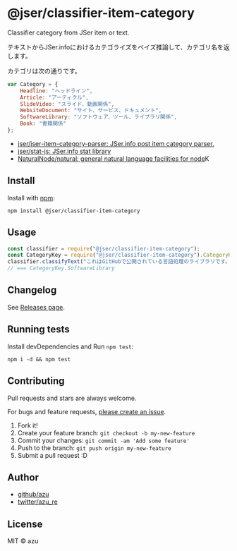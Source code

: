 # @jser/classifier-item-category

Classifier category from JSer item or text.

テキストからJSer.infoにおけるカテゴライズをベイズ推論して、カテゴリ名を返します。

カテゴリは次の通りです。

```js
var Category = {
    Headline: "ヘッドライン",
    Article: "アーティクル",
    SlideVideo: "スライド、動画関係",
    WebsiteDocument: "サイト、サービス、ドキュメント",
    SoftwareLibrary: "ソフトウェア、ツール、ライブラリ関係",
    Book: "書籍関係"
};
```

- [jser/jser-item-category-parser: JSer.info post item category parser.](https://github.com/jser/jser-item-category-parser)
- [jser/stat-js: JSer.info stat library](https://github.com/jser/stat-js)
- [NaturalNode/natural: general natural language facilities for node](https://github.com/NaturalNode/natural "NaturalNode/natural: general natural language facilities for node")K

## Install

Install with [npm](https://www.npmjs.com/):

    npm install @jser/classifier-item-category

## Usage

```js
const classifier = require("@jser/classifier-item-category");
const CategoryKey = require("@jser/classifier-item-category").CategoryKey;
classifier.classifyText("これはGitHubで公開されている言語処理のライブラリです。");
// === CategoryKey.SoftwareLibrary
```

## Changelog

See [Releases page](https://github.com/jser/classifier-item-category/releases).

## Running tests

Install devDependencies and Run `npm test`:

    npm i -d && npm test

## Contributing

Pull requests and stars are always welcome.

For bugs and feature requests, [please create an issue](https://github.com/jser/classifier-item-category/issues).

1. Fork it!
2. Create your feature branch: `git checkout -b my-new-feature`
3. Commit your changes: `git commit -am 'Add some feature'`
4. Push to the branch: `git push origin my-new-feature`
5. Submit a pull request :D

## Author

- [github/azu](https://github.com/azu)
- [twitter/azu_re](https://twitter.com/azu_re)

## License

MIT © azu
